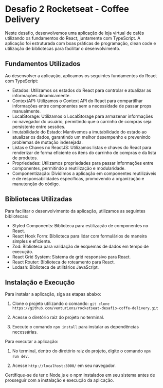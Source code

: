 # Desafio 2 Rocketseat - Coffee Delivery

Neste desafio, desenvolvemos uma aplicação de loja virtual de cafés utilizando os fundamentos do React, juntamente com TypeScript. A aplicação foi estruturada com boas práticas de programação, clean code e utilização de bibliotecas para facilitar o desenvolvimento.

## Fundamentos Utilizados

Ao desenvolver a aplicação, aplicamos os seguintes fundamentos do React com TypeScript:

- Estados: Utilizamos os estados do React para controlar e atualizar as informações dinamicamente.
- ContextAPI: Utilizamos o Context API do React para compartilhar informações entre componentes sem a necessidade de passar props manualmente.
- LocalStorage: Utilizamos o LocalStorage para armazenar informações no navegador do usuário, permitindo que o carrinho de compras seja persistente entre sessões.
- Imutabilidade do Estado: Mantivemos a imutabilidade do estado ao atualizar os dados, garantindo um melhor desempenho e prevenindo problemas de mutação indesejada.
- Listas e Chaves no ReactJS: Utilizamos listas e chaves do React para renderizar de forma eficiente os itens do carrinho de compras e da lista de produtos.
- Propriedades: Utilizamos propriedades para passar informações entre componentes, permitindo a reutilização e modularidade.
- Componentização: Dividimos a aplicação em componentes reutilizáveis e de responsabilidades específicas, promovendo a organização e manutenção do código.

## Bibliotecas Utilizadas

Para facilitar o desenvolvimento da aplicação, utilizamos as seguintes bibliotecas:

- Styled Components: Biblioteca para estilização de componentes no React.
- React Hook Form: Biblioteca para lidar com formulários de maneira simples e eficiente.
- Zod: Biblioteca para validação de esquemas de dados em tempo de execução.
- React Grid System: Sistema de grid responsivo para React.
- React Router: Biblioteca de roteamento para React.
- Lodash: Biblioteca de utilitários JavaScript.

## Instalação e Execução

Para instalar a aplicação, siga as etapas abaixo:

1. Clone o projeto utilizando o comando: `git clone https://github.com/venturions/rocketseat-desafio-coffe-delivery.git`

2. Acesse o diretório raiz do projeto no terminal.

3. Execute o comando `npm install` para instalar as dependências necessárias.

Para executar a aplicação:

1. No terminal, dentro do diretório raiz do projeto, digite o comando `npm run dev`.

2. Acesse `http://localhost:3000/` em seu navegador.

Certifique-se de ter o Node.js e o npm instalados em seu sistema antes de prosseguir com a instalação e execução da aplicação.
